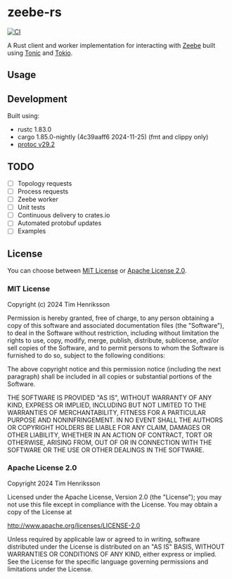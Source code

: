# zeebe-rs

[![CI](https://github.com/Bentebent/zeebe-rs/actions/workflows/ci.yml/badge.svg?event=pull_request)](https://github.com/Bentebent/zeebe-rs/actions/workflows/ci.yml)

A Rust client and worker implementation for interacting with [Zeebe](https://camunda.com/platform/zeebe/) built using [Tonic](https://github.com/hyperium/tonic) and [Tokio](https://github.com/tokio-rs/tokio).

## Usage

## Development

Built using:

- rustc 1.83.0
- cargo 1.85.0-nightly (4c39aaff6 2024-11-25) (fmt and clippy only)
- [protoc v29.2](https://github.com/protocolbuffers/protobuf/releases/tag/v29.2)

## TODO

- [ ] Topology requests
- [ ] Process requests
- [ ] Zeebe worker
- [ ] Unit tests
- [ ] Continuous delivery to crates.io
- [ ] Automated protobuf updates
- [ ] Examples

## License

You can choose between [MIT License](https://opensource.org/licenses/MIT) or [Apache License 2.0](http://www.apache.org/licenses/LICENSE-2.0).

### MIT License

Copyright (c) 2024 Tim Henriksson

Permission is hereby granted, free of charge, to any person obtaining a copy of this software and associated documentation files (the "Software"), to deal in the Software without restriction, including without limitation the rights to use, copy, modify, merge, publish, distribute, sublicense, and/or sell copies of the Software, and to permit persons to whom the Software is furnished to do so, subject to the following conditions:

The above copyright notice and this permission notice (including the next paragraph) shall be included in all copies or substantial portions of the Software.

THE SOFTWARE IS PROVIDED "AS IS", WITHOUT WARRANTY OF ANY KIND, EXPRESS OR IMPLIED, INCLUDING BUT NOT LIMITED TO THE WARRANTIES OF MERCHANTABILITY, FITNESS FOR A PARTICULAR PURPOSE AND NONINFRINGEMENT. IN NO EVENT SHALL THE AUTHORS OR COPYRIGHT HOLDERS BE LIABLE FOR ANY CLAIM, DAMAGES OR OTHER LIABILITY, WHETHER IN AN ACTION OF CONTRACT, TORT OR OTHERWISE, ARISING FROM, OUT OF OR IN CONNECTION WITH THE SOFTWARE OR THE USE OR OTHER DEALINGS IN THE SOFTWARE.

### Apache License 2.0

Copyright 2024 Tim Henriksson

Licensed under the Apache License, Version 2.0 (the "License"); you may not use this file except in compliance with the License. You may obtain a copy of the License at

http://www.apache.org/licenses/LICENSE-2.0

Unless required by applicable law or agreed to in writing, software distributed under the License is distributed on an "AS IS" BASIS, WITHOUT WARRANTIES OR CONDITIONS OF ANY KIND, either express or implied. See the License for the specific language governing permissions and limitations under the License.
